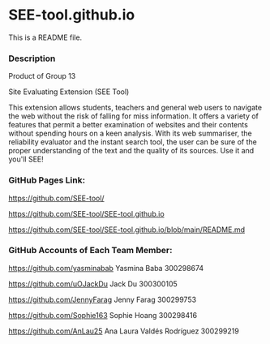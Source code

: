 # SEE-tool.github.io
This is a README file.

### Description 

Product of Group 13

Site Evaluating Extension (SEE Tool)

This extension allows students, teachers and general web users to navigate the web without the risk of falling for miss information. It offers a variety of features that permit a better examination of websites and their contents without spending hours on a keen analysis. With its web summariser, the reliability evaluator and the instant search tool, the user can be sure of the proper understanding of the text and the quality of its sources. Use it and you'll SEE! 

### GitHub Pages Link:

https://github.com/SEE-tool/

https://github.com/SEE-tool/SEE-tool.github.io

https://github.com/SEE-tool/SEE-tool.github.io/blob/main/README.md

### GitHub Accounts of Each Team Member:­

https://github.com/yasminabab Yasmina Baba 300298674

https://github.com/uOJackDu Jack Du 300300105

https://github.com/JennyFarag Jenny Farag 300299753

https://github.com/Sophie163 Sophie Hoang 300298416

https://github.com/AnLau25 Ana Laura Valdés Rodríguez 300299219
